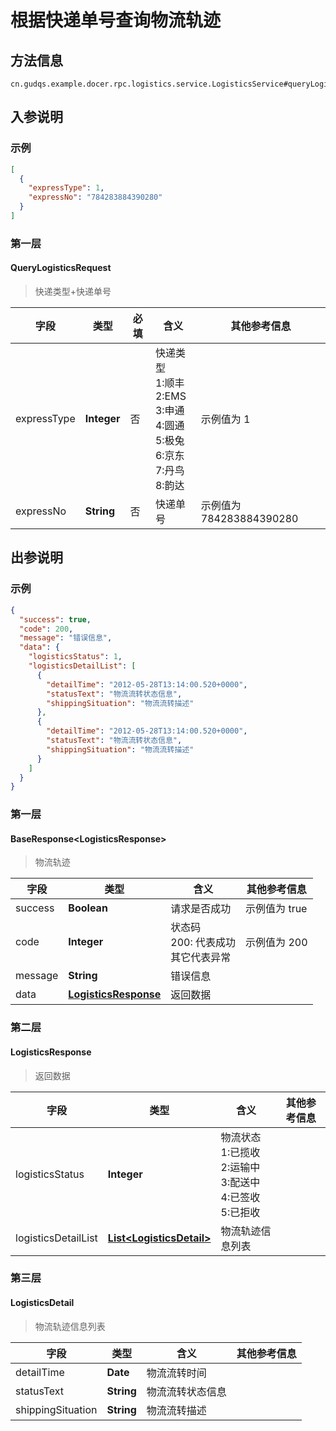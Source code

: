 # 根据快递单号查询物流轨迹
## 方法信息
```
cn.gudqs.example.docer.rpc.logistics.service.LogisticsService#queryLogistics
```
## 入参说明
### 示例
```json
[
  {
    "expressType": 1,
    "expressNo": "784283884390280"
  }
]
```


### 第一层
#### QueryLogisticsRequest
> 快递类型+快递单号

| **字段** | **类型** | **必填** | **含义** | **其他参考信息** |
| -------- | -------- | -------- | -------- | -------- |
| expressType | **Integer** | 否 |  快递类型<br>1:顺丰<br>2:EMS<br>3:申通<br>4:圆通<br>5:极兔<br>6:京东<br>7:丹鸟<br>8:韵达 | 示例值为 1 |
| expressNo | **String** | 否 |  快递单号 | 示例值为 784283884390280 |

## 出参说明
### 示例
```json
{
  "success": true,
  "code": 200,
  "message": "错误信息",
  "data": {
    "logisticsStatus": 1,
    "logisticsDetailList": [
      {
        "detailTime": "2012-05-28T13:14:00.520+0000",
        "statusText": "物流流转状态信息",
        "shippingSituation": "物流流转描述"
      },
      {
        "detailTime": "2012-05-28T13:14:00.520+0000",
        "statusText": "物流流转状态信息",
        "shippingSituation": "物流流转描述"
      }
    ]
  }
}
```


### 第一层
#### BaseResponse\<LogisticsResponse\>
> 物流轨迹

| **字段** | **类型** | **含义** | **其他参考信息** |
| -------- | -------- | -------- | -------- |
| success | **Boolean** |  请求是否成功 | 示例值为 true |
| code | **Integer** |  状态码<br>200: 代表成功<br>其它代表异常 | 示例值为 200 |
| message | **String** |  错误信息 |  |
| data | **[LogisticsResponse](#LogisticsResponse)** |  返回数据 |  |

### 第二层
#### LogisticsResponse
> 返回数据

| **字段** | **类型** | **含义** | **其他参考信息** |
| -------- | -------- | -------- | -------- |
| logisticsStatus | **Integer** |  物流状态<br>1:已揽收<br>2:运输中<br>3:配送中<br>4:已签收<br>5:已拒收 |  |
| logisticsDetailList | **[List\<LogisticsDetail\>](#LogisticsDetail)** |  物流轨迹信息列表 |  |

### 第三层
#### LogisticsDetail
> 物流轨迹信息列表

| **字段** | **类型** | **含义** | **其他参考信息** |
| -------- | -------- | -------- | -------- |
| detailTime | **Date** |  物流流转时间 |  |
| statusText | **String** |  物流流转状态信息 |  |
| shippingSituation | **String** |  物流流转描述 |  |



